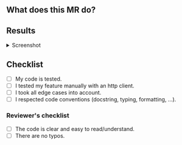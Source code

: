 ## What does this MR do?

<!-- issue link #42 -->

<!-- fill me -->

## Results

<details>
<summary>Screenshot</summary>
<!-- Proof that it works -->
</details>

## Checklist

<!-- remove items if not pertinent: -->

- [ ] My code is tested.
- [ ] I tested my feature manually with an http client.
- [ ] I took all edge cases into account.
- [ ] I respected code conventions (docstring, typing, formatting, …).

### Reviewer's checklist

- [ ] The code is clear and easy to read/understand.
- [ ] There are no typos.
